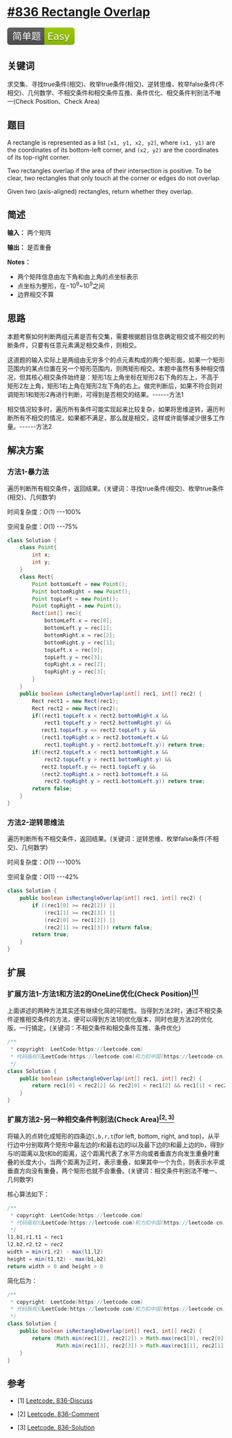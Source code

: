 # [#836 Rectangle Overlap](https://leetcode.com/problems/rectangle-overlap/)

![Easy](/figures/Easy.svg)

## 关键词

求交集、寻找true条件(相交)、枚举true条件(相交)、逆转思维、枚举false条件(不相交)、几何数学、不相交条件和相交条件互推、条件优化、相交条件判别法不唯一(Check Position、Check Area)

## 题目

A rectangle is represented as a list `[x1, y1, x2, y2]`, where `(x1, y1)` are the coordinates of its bottom-left corner, and `(x2, y2)` are the coordinates of its top-right corner.

Two rectangles overlap if the area of their intersection is positive.  To be clear, two rectangles that only touch at the corner or edges do not overlap.

Given two (axis-aligned) rectangles, return whether they overlap.

## 简述

**输入：** 两个矩阵

**输出：** 是否重叠

**Notes：**

+ 两个矩阵信息由左下角和由上角的点坐标表示
+ 点坐标为整形，在$-10^9$~$10^9$之间
+ 边界相交不算

## 思路

本题考察如何判断两组元素是否有交集，需要根据题目信息确定相交或不相交的判断条件，只要有任意元素满足相交条件，则相交。

这道题的输入实际上是两组由无穷多个的点元素构成的两个矩形面，如果一个矩形范围内的某点位置在另一个矩形范围内，则两矩形相交。本题中虽然有多种相交情况，但其核心相交条件始终是：矩形1左上角坐标在矩形2右下角的左上，不高于矩形2左上角，矩形1右上角在矩形2左下角的右上。做完判断后，如果不符合则对调矩形1和矩形2再进行判断，可得到是否相交的结果。------方法1

相交情况较多时，遍历所有条件可能实现起来比较复杂，如果将思维逆转，遍历判断所有不相交的情况，如果都不满足，那么就是相交，这样或许能够减少很多工作量。------方法2

## 解决方案

### 方法1-暴力法

遍历判断所有相交条件，返回结果。(关键词：寻找true条件(相交)、枚举true条件(相交)、几何数学)

时间复杂度：$O(1)$ ---100%

空间复杂度：$O(1)$ ---75%

``` java
class Solution {
    class Point{
        int x;
        int y;
    }
    class Rect{
        Point bottomLeft = new Point();
        Point bottomRight = new Point();
        Point topLeft = new Point();
        Point topRight = new Point();
        Rect(int[] rec){
            bottomLeft.x = rec[0];
            bottomLeft.y = rec[1];
            bottomRight.x = rec[2];
            bottomRight.y = rec[1];
            topLeft.x = rec[0];
            topLeft.y = rec[3];
            topRight.x = rec[2];
            topRight.y = rec[3];
        }
    }
    public boolean isRectangleOverlap(int[] rec1, int[] rec2) {
        Rect rect1 = new Rect(rec1);
        Rect rect2 = new Rect(rec2);
        if((rect1.topLeft.x < rect2.bottomRight.x &&
            rect1.topLeft.y > rect2.bottomRight.y) &&
           rect1.topLeft.y <= rect2.topLeft.y &&
           (rect1.topRight.x > rect2.bottomLeft.x &&
            rect1.topRight.y > rect2.bottomLeft.y)) return true;
        if((rect2.topLeft.x < rect1.bottomRight.x &&
            rect2.topLeft.y > rect1.bottomRight.y) &&
           rect2.topLeft.y <= rect1.topLeft.y &&
           (rect2.topRight.x > rect1.bottomLeft.x &&
            rect2.topRight.y > rect1.bottomLeft.y)) return true;
        return false;
    }
}
```

### 方法2-逆转思维法

遍历判断所有不相交条件，返回结果。(关键词：逆转思维、枚举false条件(不相交)、几何数学)

时间复杂度：$O(1)$ ---100%

空间复杂度：$O(1)$ ---42%

``` java
class Solution {
    public boolean isRectangleOverlap(int[] rec1, int[] rec2) {
        if ((rec1[0] >= rec2[2]) ||
            (rec1[1] >= rec2[3]) ||
            (rec2[0] >= rec1[2]) ||
            (rec2[1] >= rec1[3])) return false;
        return true;
    }
}
```

## 扩展

### 扩展方法1-方法1和方法2的OneLine优化(Check Position)[$^{[1]}$](#refer-anchor-1)

上面讲述的两种方法其实还有继续化简的可能性。当得到方法2时，通过不相交条件逆推相交条件的方法，便可以得到方法1的优化版本，同时也是方法2的优化版，一行搞定。(关键词：不相交条件和相交条件互推、条件优化)

``` java
/**
 * copyright: LeetCode(https://leetcode.com)
 * 代码版权归LeetCode(https://leetcode.com)和力扣中国(https://leetcode-cn.com/)所有
 */
class Solution {
    public boolean isRectangleOverlap(int[] rec1, int[] rec2) {
        return rec1[0] < rec2[2] && rec2[0] < rec1[2] && rec1[1] < rec2[3] && rec2[1] < rec1[3];
    }
}
```

### 扩展方法2-另一种相交条件判别法(Check Area)[$^{[2,3]}$](#refer-anchor-2)

将输入的点转化成矩形的四条边`l,b,r,t`(for left, bottom, right, and top)，从平行边中分别取两个矩形中最左边的r和最右边的l以及最下边的t和最上边的b，得到r与l的距离以及t和b的距离，这个距离代表了水平方向或者垂直方向发生重叠时重叠的长度大小，当两个距离为正时，表示重叠，如果其中一个为负，则表示水平或垂直方向没有重叠，两个矩形也就不会重叠。(关键词：相交条件判别法不唯一、几何数学)

核心算法如下：

``` java
/**
 * copyright: LeetCode(https://leetcode.com)
 * 代码版权归LeetCode(https://leetcode.com)和力扣中国(https://leetcode-cn.com/)所有
 */
l1,b1,r1,t1 = rec1
l2,b2,r2,t2 = rec2
width = min(r1,r2) - max(l1,l2)
height = min(t1,t2) - max(b1,b2)
return width > 0 and height > 0
```

简化后为：

``` java
/**
 * copyright: LeetCode(https://leetcode.com)
 * 代码版权归LeetCode(https://leetcode.com)和力扣中国(https://leetcode-cn.com/)所有
 */
class Solution {
    public boolean isRectangleOverlap(int[] rec1, int[] rec2) {
        return (Math.min(rec1[2], rec2[2]) > Math.max(rec1[0], rec2[0]) && // width > 0
                Math.min(rec1[3], rec2[3]) > Math.max(rec1[1], rec2[1]));  // height > 0
    }
}
```

## 参考

<div id="refer-anchor-1"></div>

+ [1] [Leetcode. 836-Discuss](https://leetcode.com/problems/rectangle-overlap/discuss/132340/C++JavaPython-1-line-Solution-1D-to-2D)

<div id="refer-anchor-2"></div>

+ [2] [Leetcode. 836-Comment](https://leetcode.com/problems/rectangle-overlap/discuss/132340/C++JavaPython-1-line-Solution-1D-to-2D/140104)

<div id="refer-anchor-3"></div>

+ [3] [Leetcode. 836-Solution](https://leetcode.com/problems/rectangle-overlap/solution/)
